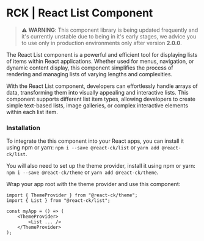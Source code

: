 # RCK | React List Component

> :warning: **WARNING**: This component library is being updated frequently and it's currently unstable due to being in it's early stages, we advice you to use only in production environments only after version **2.0.0**.

The React List component is a powerful and efficient tool for displaying lists of items within React applications. Whether used for menus, navigation, or dynamic content display, this component simplifies the process of rendering and managing lists of varying lengths and complexities.

With the React List component, developers can effortlessly handle arrays of data, transforming them into visually appealing and interactive lists. This component supports different list item types, allowing developers to create simple text-based lists, image galleries, or complex interactive elements within each list item.

### Installation 

To integrate the this component into your React apps, you can install it using npm or yarn: `npm i --save @react-ck/list` or `yarn add @react-ck/list`.

You will also need to set up the theme provider, install it using npm or yarn: `npm i --save @react-ck/theme` or `yarn add @react-ck/theme`.

Wrap your app root with the theme provider and use this component:

```tsx
import { ThemeProvider } from "@react-ck/theme";
import { List } from "@react-ck/list";

const myApp = () => (
    <ThemeProvider>
        <List ... />
    </ThemeProvider>
);
```

